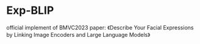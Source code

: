 # Exp-BLIP
official implement of BMVC2023 paper: 《Describe Your Facial Expressions by Linking Image Encoders and Large Language Models》
